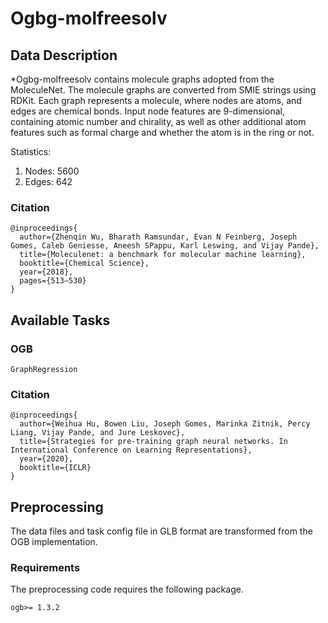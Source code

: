 # Ogbg-molfreesolv
## Data Description

*Ogbg-molfreesolv contains molecule graphs adopted from the MoleculeNet. The molecule graphs are converted from SMIE strings using RDKit. Each graph represents a molecule, where nodes are atoms, and edges are chemical bonds. Input node features are 9-dimensional, containing atomic number and chirality, as well as other additional atom features such as formal charge and whether the atom is in the ring or not.

Statistics:
1. Nodes: 5600
2. Edges: 642

### Citation
```
@inproceedings{
  author={Zhenqin Wu, Bharath Ramsundar, Evan N Feinberg, Joseph Gomes, Caleb Geniesse, Aneesh SPappu, Karl Leswing, and Vijay Pande}, 
  title={Moleculenet: a benchmark for molecular machine learning},
  booktitle={Chemical Science},
  year={2018},
  pages={513–530}
}
```

## Available Tasks
### OGB
`GraphRegression`

### Citation
``` 
@inproceedings{
  author={Weihua Hu, Bowen Liu, Joseph Gomes, Marinka Zitnik, Percy Liang, Vijay Pande, and Jure Leskovec},
  title={Strategies for pre-training graph neural networks. In International Conference on Learning Representations},
  year={2020},
  booktitle={ICLR}
}
```

## Preprocessing
The data files and task config file in GLB format are transformed from the OGB implementation. 

### Requirements
The preprocessing code requires the following package.

```
ogb>= 1.3.2
```
